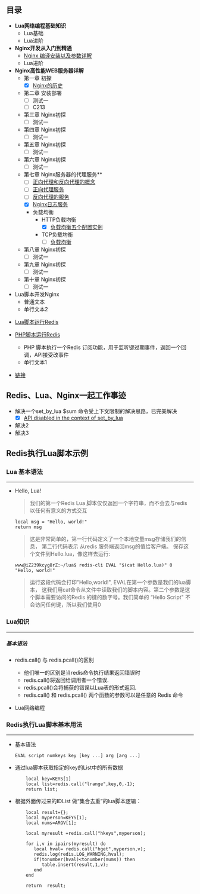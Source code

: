 
## <a name="index"/>目录
+ **Lua网络编程基础知识**
    * Lua基础
    * Lua进阶
+ **Nginx开发从入门到精通**
    * [Nginx 编译安装以及参数详解](https://github.com/Tinywan/Lua-Nginx-Redis/blob/master/Nginx/nginx-2-config.md)
    * Lua进阶    
+ **Nginx高性能WEB服务器详解**
    + 第一章   初探
        - [x] [Nginx的历史](https://github.com/Tinywan/Lua-Nginx-Redis/blob/master/Nginx/nginx-2-config.md)
    + 第二章   安装部署
        - [ ] 测试一
        - [ ] C213
    * 第三章   Nginx初探
        - [ ] 测试一
    * 第四章   Nginx初探
        - [ ] 测试一
    * 第五章   Nginx初探
        - [ ] 测试一
    * 第六章   Nginx初探
        - [ ] 测试一
    * 第七章   Nginx服务器的代理服务**
        - [ ] [正向代理和反向代理的概念](#title)
        - [ ] [正向代理服务](#title)
        - [ ] [反向代理的服务](#title)
        - [x] [Nginx日志服务](https://github.com/Tinywan/Lua-Nginx-Redis/blob/master/Nginx/Nginx-Web/Nginx-7-Proxy.md)
        * 负载均衡
            * HTTP负载均衡
                - [x] [负载均衡五个配置实例](https://github.com/Tinywan/Lua-Nginx-Redis/blob/master/Nginx/Nginx-Web/Nginx-7-Proxy.md)
            * TCP负载均衡   
                - [ ] [负载均衡](#title)      
    * 第八章   Nginx初探
        - [ ] 测试一
    * 第九章   Nginx初探
        - [ ] 测试一
    * 第十章   Nginx初探
        - [ ] 测试一     
+ Lua脚本开发Nginx
    * 普通文本
    * 单行文本2
* [Lua脚本运行Redis](#line)

* [PHP脚本运行Redis](#line)
    * PHP 脚本执行一个Redis 订阅功能，用于监听键过期事件，返回一个回调，API接受改事件
    * 单行文本1

* [链接](#link) 

## Redis、Lua、Nginx一起工作事迹
* 解决一个set_by_lua $sum 命令受上下文限制的解决思路，已完美解决
    - [x] [API disabled in the context of set_by_lua](https://github.com/openresty/lua-nginx-module/issues/275)
* 解决2
* 解决3    

## Redis执行Lua脚本示例
### Lua 基本语法
---
*   Hello, Lua!

    > 我们的第一个Redis Lua 脚本仅仅返回一个字符串，而不会去与redis 以任何有意义的方式交互   

    ```
    local msg = "Hello, world!"
    return msg
    ```

    > 这是非常简单的，第一行代码定义了一个本地变量msg存储我们的信息， 第二行代码表示 从redis 服务端返回msg的值给客户端。 保存这个文件到Hello.lua，像这样去运行: 
    
    ```
    www@iZ239kcyg8rZ:~/lua$ redis-cli EVAL "$(cat Hello.lua)" 0
    "Hello, world!"
    ```

    > 运行这段代码会打印"Hello,world!", EVAL在第一个参数是我们的lua脚本， 这我们用cat命令从文件中读取我们的脚本内容。第二个参数是这个脚本需要访问的Redis 的键的数字号。我们简单的 “Hello Script" 不会访问任何键，所以我们使用0
    
### Lua知识
---
##### 基本语法
* redis.call() 与 redis.pcall()的区别

    * 他们唯一的区别是当redis命令执行结果返回错误时
    * redis.call()将返回给调用者一个错误.
    * redis.pcall()会将捕获的错误以Lua表的形式返回.
    *  redis.call() 和 redis.pcall() 两个函数的参数可以是任意的 Redis 命令

* Lua网络编程

### Redis执行Lua脚本基本用法
---
*  基本语法   
    ```
    EVAL script numkeys key [key ...] arg [arg ...]
    ```
*  通过lua脚本获取指定的key的List中的所有数据 
    
    ```
        local key=KEYS[1]
        local list=redis.call("lrange",key,0,-1);
        return list;
    ```
*  根据外面传过来的IDList 做“集合去重”的lua脚本逻辑：     
     ```
         local result={};
         local myperson=KEYS[1];
         local nums=ARGV[1];
         
         local myresult =redis.call("hkeys",myperson);
         
         for i,v in ipairs(myresult) do
            local hval= redis.call("hget",myperson,v);
            redis.log(redis.LOG_WARNING,hval);
            if(tonumber(hval)<tonumber(nums)) then
               table.insert(result,1,v);
            end
         end
         
         return  result;
     ```

    
